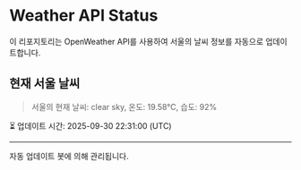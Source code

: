 
# Weather API Status

이 리포지토리는 OpenWeather API를 사용하여 서울의 날씨 정보를 자동으로 업데이트합니다.

## 현재 서울 날씨
> 서울의 현재 날씨: clear sky, 온도: 19.58°C, 습도: 92%

⏳ 업데이트 시간: 2025-09-30 22:31:00 (UTC)

---
자동 업데이트 봇에 의해 관리됩니다.
